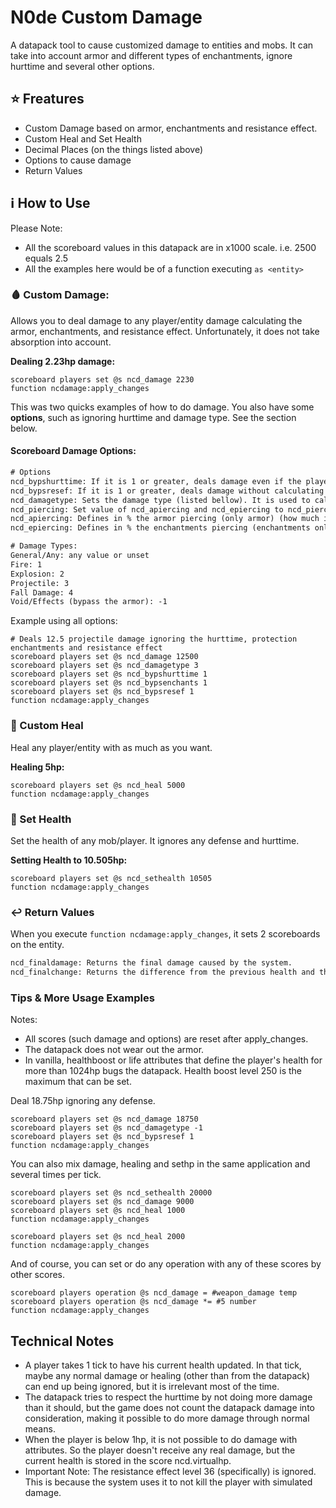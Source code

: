 
# N0de Custom Damage

A datapack tool to cause customized damage to entities and mobs. It can take into account armor and different types of enchantments, ignore hurttime and several other options. 
## ⭐ Freatures


- Custom Damage based on armor, enchantments and resistance effect.
- Custom Heal and Set Health
- Decimal Places (on the things listed above)
- Options to cause damage
- Return Values
## ℹ️ How to Use

Please Note:
- All the scoreboard values in this datapack are in x1000 scale. i.e. 2500 equals 2.5
- All the examples here would be of a function executing `as <entity>`
### 🩸 Custom Damage:

Allows you to deal damage to any player/entity damage calculating the armor, enchantments, and resistance effect. Unfortunately, it does not take absorption into account.

**Dealing 2.23hp damage:**
```mcfunction
scoreboard players set @s ncd_damage 2230
function ncdamage:apply_changes
```
This was two quicks examples of how to do damage. You also have some **options**, such as ignoring hurttime and damage type. See the section below.


#### Scoreboard Damage Options:
```txt
# Options
ncd_bypshurttime: If it is 1 or greater, deals damage even if the player/entity is in hurttime.
ncd_bypsresef: If it is 1 or greater, deals damage without calculating the resistance effect.
ncd_damagetype: Sets the damage type (listed bellow). It is used to calculate enchantments or ignore armor.
ncd_piercing: Set value of ncd_apiercing and ncd_epiercing to ncd_piercing.
ncd_apiercing: Defines in % the armor piercing (only armor) (how much it will be ignored).
ncd_epiercing: Defines in % the enchantments piercing (enchantments only) (how much it will be ignored).

# Damage Types:
General/Any: any value or unset
Fire: 1
Explosion: 2
Projectile: 3
Fall Damage: 4
Void/Effects (bypass the armor): -1
```

Example using all options:
```mcfunction
# Deals 12.5 projectile damage ignoring the hurttime, protection enchantments and resistance effect
scoreboard players set @s ncd_damage 12500
scoreboard players set @s ncd_damagetype 3
scoreboard players set @s ncd_bypshurttime 1
scoreboard players set @s ncd_bypsenchants 1
scoreboard players set @s ncd_bypsresef 1
function ncdamage:apply_changes
```
### 💚 Custom Heal
Heal any player/entity with as much as you want.

**Healing 5hp:**
```mcfunction
scoreboard players set @s ncd_heal 5000
function ncdamage:apply_changes
```
### 💛 Set Health
Set the health of any mob/player. It ignores any defense and hurttime.

**Setting Health to 10.505hp:**
```mcfunction
scoreboard players set @s ncd_sethealth 10505
function ncdamage:apply_changes
```
### ↩️ Return Values
When you execute `function ncdamage:apply_changes`, it sets 2 scoreboards on the entity.
```txt
ncd_finaldamage: Returns the final damage caused by the system.
ncd_finalchange: Returns the difference from the previous health and the current health.
```
### Tips & More Usage Examples
Notes:
- All scores (such damage and options) are reset after apply_changes.
- The datapack does not wear out the armor.
- In vanilla, healthboost or life attributes that define the player's health for more than 1024hp bugs the datapack. Health boost level 250 is the maximum that can be set.


Deal 18.75hp ignoring any defense.

```mcfunction
scoreboard players set @s ncd_damage 18750
scoreboard players set @s ncd_damagetype -1
scoreboard players set @s ncd_bypsresef 1
function ncdamage:apply_changes
```
You can also mix damage, healing and sethp in the same application and several times per tick.
```mcfunction
scoreboard players set @s ncd_sethealth 20000
scoreboard players set @s ncd_damage 9000
scoreboard players set @s ncd_heal 1000
function ncdamage:apply_changes

scoreboard players set @s ncd_heal 2000
function ncdamage:apply_changes
```
And of course, you can set or do any operation with any of these scores by other scores.
```mcfunction
scoreboard players operation @s ncd_damage = #weapon_damage temp
scoreboard players operation @s ncd_damage *= #5 number
function ncdamage:apply_changes
```
## Technical Notes
- A player takes 1 tick to have his current health updated. In that tick, maybe any normal damage or healing (other than from the datapack) can end up being ignored, but it is irrelevant most of the time.
- The datapack tries to respect the hurttime by not doing more damage than it should, but the game does not count the datapack damage into consideration, making it possible to do more damage through normal means.
- When the player is below 1hp, it is not possible to do damage with attributes. So the player doesn't receive any real damage, but the current health is stored in the score ncd.virtualhp.
- Important Note: The resistance effect level 36 (specifically) is ignored. This is because the system uses it to not kill the player with simulated damage.